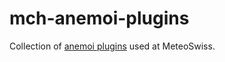 # mch-anemoi-plugins

Collection of [anemoi plugins](https://anemoi.readthedocs.io/projects/plugins/en/latest/index.html#) used at MeteoSwiss.